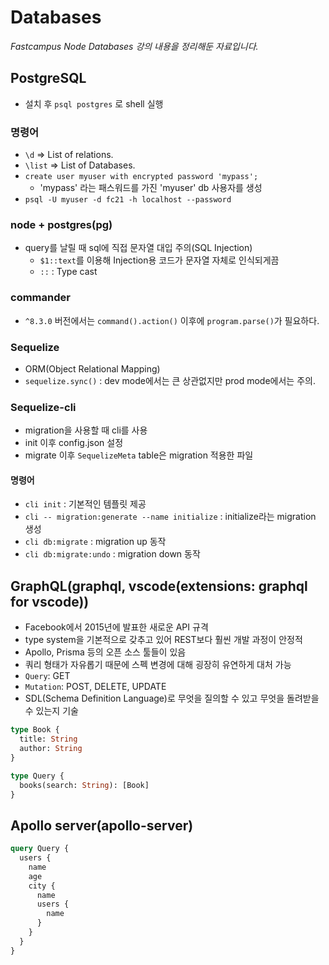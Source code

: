 # Databases

_Fastcampus Node Databases 강의 내용을 정리해둔 자료입니다._

## PostgreSQL

- 설치 후 `psql postgres` 로 shell 실행

### 명령어

- `\d` => List of relations.
- `\list` => List of Databases.
- `create user myuser with encrypted password 'mypass';`
  - 'mypass' 라는 패스워드를 가진 'myuser' db 사용자를 생성
- `psql -U myuser -d fc21 -h localhost --password`

### node + postgres(pg)

- query를 날릴 때 sql에 직접 문자열 대입 주의(SQL Injection)
  - `$1::text`를 이용해 Injection용 코드가 문자열 자체로 인식되게끔
  - `::` : Type cast

### commander

- `^8.3.0` 버전에서는 `command().action()` 이후에 `program.parse()`가 필요하다.

### Sequelize

- ORM(Object Relational Mapping)
- `sequelize.sync()` : dev mode에서는 큰 상관없지만 prod mode에서는 주의.

### Sequelize-cli

- migration을 사용할 때 cli를 사용
- init 이후 config.json 설정
- migrate 이후 `SequelizeMeta` table은 migration 적용한 파일

#### 명령어

- `cli init` : 기본적인 템플릿 제공
- `cli -- migration:generate --name initialize` : initialize라는 migration 생성
- `cli db:migrate` : migration up 동작
- `cli db:migrate:undo` : migration down 동작

## GraphQL(graphql, vscode(extensions: graphql for vscode))

- Facebook에서 2015년에 발표한 새로운 API 규격
- type system을 기본적으로 갖추고 있어 REST보다 훨씬 개발 과정이 안정적
- Apollo, Prisma 등의 오픈 소스 툴들이 있음
- 쿼리 형태가 자유롭기 때문에 스펙 변경에 대해 굉장히 유연하게 대처 가능
- `Query`: GET
- `Mutation`: POST, DELETE, UPDATE
- SDL(Schema Definition Language)로 무엇을 질의할 수 있고 무엇을 돌려받을 수 있는지 기술

```GraphQL
type Book {
  title: String
  author: String
}

type Query {
  books(search: String): [Book]
}
```

## Apollo server(apollo-server)

```GraphQL
query Query {
  users {
    name
    age
    city {
      name
      users {
        name
      }
    }
  }
}
```
